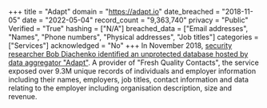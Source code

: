 +++
title = "Adapt"
domain = "https://adapt.io"
date_breached = "2018-11-05"
date = "2022-05-04"
record_count = "9,363,740"
privacy = "Public"
Verified = "True"
hashing = ["N/A"]
breached_data = ["Email addresses", "Names", "Phone numbers", "Physical addresses", "Job titles"]
categories = ["Services"]
acknowledged = "No"
+++
In November 2018, <a href="https://blog.hackenproof.com/industry-news/another-decision-makers-database-leaked/" target="_blank" rel="noopener">security researcher Bob Diachenko identified an unprotected database hosted by data aggregator &quot;Adapt&quot;</a>. A provider of &quot;Fresh Quality Contacts&quot;, the service exposed over 9.3M unique records of individuals and employer information including their names, employers, job titles, contact information and data relating to the employer including organisation description, size and revenue.
